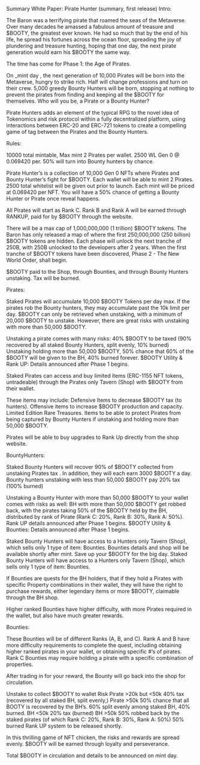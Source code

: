 Summary White Paper: Pirate Hunter (summary, first release)
Intro:

The Baron was a terrifying pirate that roamed the seas of the Metaverse. Over many decades he amassed a fabulous amount of treasure and $BOOTY, the greatest ever known. He had so much that by the end of his life, he spread his fortunes across the ocean floor, spreading the joy of plundering and treasure hunting, hoping that one day, the next pirate generation would earn his $BOOTY the same way.

The time has come for Phase 1: the Age of Pirates.

On _mint day  , the next generation of 10,000 Pirates will be born into the Metaverse, hungry to strike rich. Half will change professions and turn on their crew. 5,000 greedy Bounty Hunters will be born, stopping at nothing to prevent the pirates from finding and keeping all the $BOOTY for themselves. Who will you be, a Pirate or a Bounty Hunter?

Pirate Hunters adds an element of the typical RPG to the novel idea of Tokenomics and risk protocol within a fully decentralized platform, using interactions between ERC-20 and ERC-721 tokens to create a compelling game of tag between the Pirates and the Bounty Hunters.

Rules:

10000 total mintable, Max mint 2 Pirates per wallet. 2500 WL Gen 0 @ 0.069420 per. 50% will turn into Bounty hunters by chance.

Pirate Hunter’s is a collection of 10,000 Gen 0 NFTs where Pirates and Bounty Hunter’s fight for $BOOTY. Each wallet will be able to mint 2 Pirates. 2500 total whitelist will be given out prior to launch. Each mint will be priced at 0.069420 per NFT. You will have a 50% chance of getting a Bounty Hunter or Pirate once reveal happens.

All Pirates will start as Rank C. Rank B and Rank A will be earned through RANKUP, paid for by $BOOTY through the website.

There will be a max cap of 1,000,000,000 (1 trillion) $BOOTY tokens. The Baron has only released a map of where the first 250,000,000 (250 billion) $BOOTY tokens are hidden. Each phase will unlock the next tranche of 250B, with 250B unlocked to the developers after 2 years. When the first tranche of $BOOTY tokens have been discovered, Phase 2 - The New World Order, shall begin.

$BOOTY paid to the Shop, through Bounties, and through Bounty Hunters unstaking. Tax will be burned.


Pirates:

Staked Pirates will accumulate 10,000 $BOOTY Tokens per day max. If the pirates rob the Bounty hunters, they may accumulate past the 10k limit per day.
$BOOTY can only be retrieved when unstaking, with a minimum of 20,000 $BOOTY to unstake. However, there are great risks with unstaking with more than 50,000 $BOOTY.

Unstaking a pirate  comes with many risks:
40% $BOOTY to be taxed (90% recovered by all staked Bounty Hunters, split evenly, 10% burned)
Unstaking holding more than 50,000 $BOOTY, 50% chance that 60% of the $BOOTY will be given to the BH, 40% burned forever.
$BOOTY Utility & Rank UP: Details announced after Phase 1 begins.

Staked Pirates can access and buy limited items (ERC-1155 NFT tokens, untradeable) through the Pirates only Tavern (Shop) with $BOOTY from their wallet.

These items may include:
Defensive Items to decrease $BOOTY tax (to hunters).
Offensive items to increase $BOOTY production and capacity.
Limited Edition Rare Treasures.
Items to be able to protect Pirates from being captured by Bounty Hunters if unstaking and holding more than 50,000 $BOOTY.

Pirates will be able to buy upgrades to Rank Up directly from the shop website.

BountyHunters:

Staked Bounty Hunters will recover 90% of $BOOTY collected from unstaking Pirates tax
. In addition, they will each earn 3000 $BOOTY a day.
Bounty hunters unstaking with less than 50,000 $BOOTY pay 20% tax (100% burned)

Unstaking a Bounty Hunter with more than 50,000 $BOOTY to your wallet comes with risks as well:
BH with more than 50,000 $BOOTY get robbed back, with the pirates taking 50% of the $BOOTY held by the BH, distributed by rank of Pirate (Rank C: 20%, Rank B: 30%, Rank A: 50%). Rank UP details announced after Phase 1 begins.
$BOOTY Utility & Bounties: Details announced after Phase 1 begins.


Staked Bounty Hunters will have access to a Hunters only Tavern (Shop), which sells only 1 type of item: Bounties. Bounties details and shop will be available shortly after mint. Save up your $BOOTY for the big day.
Staked Bounty Hunters will have access to a Hunters only Tavern (Shop), which sells only 1 type of item: Bounties.

If Bounties are quests for the BH holders, that if they hold a Pirates with specific Property combinations in their wallet, they will have the right to purchase rewards, either legendary items or more $BOOTY, claimable through the BH shop.

Higher ranked Bounties have higher difficulty, with more Pirates required in the wallet, but also have much greater rewards.


Bounties:

These Bounties will be of different Ranks (A, B, and C). Rank A and B have more difficulty requirements to complete the quest, including obtaining higher ranked pirates in your wallet, or obtaining specific #’s of pirates. Rank C Bounties may require holding a pirate with a specific combination of properties.

After trading in for your reward, the Bounty will go back into the shop for circulation.



Unstake to collect $BOOTY to wallet
Risk
Pirate >20k but <50k
40% tax (recovered by all staked BH, split evenly,)
Pirate >50k
50% chance that all BOOTY is recovered by the BH’s. 60% split evenly among staked BH, 40% burned.
BH <50k
20% tax (burned)
BH >50k
50% robbed back by the staked pirates (of which Rank C: 20%, Rank B: 30%, Rank A: 50%) 50% burned
Rank UP system to be released shortly.


In this thrilling game of NFT chicken, the risks and rewards are spread evenly. $BOOTY will be earned through loyalty and perseverance.

Total $BOOTY in circulation and details to be announced on mint day. 
